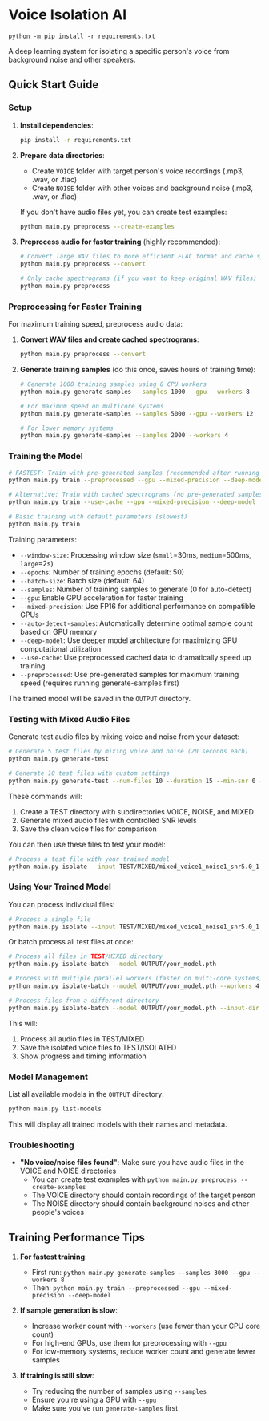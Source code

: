 # Voice Isolation AI

```
python -m pip install -r requirements.txt
```

A deep learning system for isolating a specific person's voice from background noise and other speakers.

## Quick Start Guide

### Setup

1. **Install dependencies**:

   ```bash
   pip install -r requirements.txt
   ```

2. **Prepare data directories**:

   - Create `VOICE` folder with target person's voice recordings (.mp3, .wav, or .flac)
   - Create `NOISE` folder with other voices and background noise (.mp3, .wav, or .flac)

   If you don't have audio files yet, you can create test examples:

   ```bash
   python main.py preprocess --create-examples
   ```

3. **Preprocess audio for faster training** (highly recommended):

   ```bash
   # Convert large WAV files to more efficient FLAC format and cache spectrograms
   python main.py preprocess --convert

   # Only cache spectrograms (if you want to keep original WAV files)
   python main.py preprocess
   ```

### Preprocessing for Faster Training

For maximum training speed, preprocess audio data:

1. **Convert WAV files and create cached spectrograms**:

   ```bash
   python main.py preprocess --convert
   ```

2. **Generate training samples** (do this once, saves hours of training time):

   ```bash
   # Generate 1000 training samples using 8 CPU workers
   python main.py generate-samples --samples 1000 --gpu --workers 8

   # For maximum speed on multicore systems
   python main.py generate-samples --samples 5000 --gpu --workers 12

   # For lower memory systems
   python main.py generate-samples --samples 2000 --workers 4
   ```

### Training the Model

```bash
# FASTEST: Train with pre-generated samples (recommended after running generate-samples)
python main.py train --preprocessed --gpu --mixed-precision --deep-model

# Alternative: Train with cached spectrograms (no pre-generated samples)
python main.py train --use-cache --gpu --mixed-precision --deep-model

# Basic training with default parameters (slowest)
python main.py train
```

Training parameters:

- `--window-size`: Processing window size (`small`=30ms, `medium`=500ms, `large`=2s)
- `--epochs`: Number of training epochs (default: 50)
- `--batch-size`: Batch size (default: 64)
- `--samples`: Number of training samples to generate (0 for auto-detect)
- `--gpu`: Enable GPU acceleration for faster training
- `--mixed-precision`: Use FP16 for additional performance on compatible GPUs
- `--auto-detect-samples`: Automatically determine optimal sample count based on GPU memory
- `--deep-model`: Use deeper model architecture for maximizing GPU computational utilization
- `--use-cache`: Use preprocessed cached data to dramatically speed up training
- `--preprocessed`: Use pre-generated samples for maximum training speed (requires running generate-samples first)

The trained model will be saved in the `OUTPUT` directory.

### Testing with Mixed Audio Files

Generate test audio files by mixing voice and noise from your dataset:

```bash
# Generate 5 test files by mixing voice and noise (20 seconds each)
python main.py generate-test

# Generate 10 test files with custom settings
python main.py generate-test --num-files 10 --duration 15 --min-snr 0 --max-snr 15
```

These commands will:

1. Create a TEST directory with subdirectories VOICE, NOISE, and MIXED
2. Generate mixed audio files with controlled SNR levels
3. Save the clean voice files for comparison

You can then use these files to test your model:

```bash
# Process a test file with your trained model
python main.py isolate --input TEST/MIXED/mixed_voice1_noise1_snr5.0_1.wav --model OUTPUT/your_model.pth
```

### Using Your Trained Model

You can process individual files:

```bash
# Process a single file
python main.py isolate --input TEST/MIXED/mixed_voice1_noise1_snr5.0_1.wav --model OUTPUT/your_model.pth
```

Or batch process all test files at once:

```bash
# Process all files in TEST/MIXED directory
python main.py isolate-batch --model OUTPUT/your_model.pth

# Process with multiple parallel workers (faster on multi-core systems)
python main.py isolate-batch --model OUTPUT/your_model.pth --workers 4

# Process files from a different directory
python main.py isolate-batch --model OUTPUT/your_model.pth --input-dir MY_FILES --output-dir RESULTS
```

This will:

1. Process all audio files in TEST/MIXED
2. Save the isolated voice files to TEST/ISOLATED
3. Show progress and timing information

### Model Management

List all available models in the `OUTPUT` directory:

```bash
python main.py list-models
```

This will display all trained models with their names and metadata.

### Troubleshooting

- **"No voice/noise files found"**: Make sure you have audio files in the VOICE and NOISE directories
  - You can create test examples with `python main.py preprocess --create-examples`
  - The VOICE directory should contain recordings of the target person
  - The NOISE directory should contain background noises and other people's voices

## Training Performance Tips

1. **For fastest training**:

   - First run: `python main.py generate-samples --samples 3000 --gpu --workers 8`
   - Then: `python main.py train --preprocessed --gpu --mixed-precision --deep-model`

2. **If sample generation is slow**:

   - Increase worker count with `--workers` (use fewer than your CPU core count)
   - For high-end GPUs, use them for preprocessing with `--gpu`
   - For low-memory systems, reduce worker count and generate fewer samples

3. **If training is still slow**:
   - Try reducing the number of samples using `--samples`
   - Ensure you're using a GPU with `--gpu`
   - Make sure you've run `generate-samples` first
